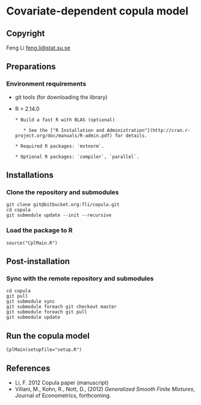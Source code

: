 Covariate-dependent copula model
================================

Copyright 
---------

Feng Li  <feng.li@stat.su.se>

Preparations
------------

### Environment requirements

* git tools (for downloading the library)

* R > 2.14.0
     
      * Build a fast R with BLAS (optional)

         * See the ["R Installation and Administration"](http://cran.r-project.org/doc/manuals/R-admin.pdf) for details.

      * Required R packages: `mvtnorm`.

      * Optional R packages: `compiler`, `parallel`.

Installations
-------------

### Clone the repository and submodules
    
    git clone git@bitbucket.org:fli/copula.git
    cd copula
    git submodule update --init --recursive

### Load the package to R

    source("CplMain.R")

Post-installation
-----------------
    
### Sync with the remote repository and submodules 
    
    cd copula
    git pull
    git submodule sync 
    git submodule foreach git checkout master
    git submodule foreach git pull
    git submodule update

Run the copula model
--------------------

    CplMain(setupfile="setup.R")

References
----------

* Li, F. 2012 Copula paper (manuscript)
* Villani, M., Kohn, R., Nott, D., (2012) _Generalized Smooth Finite Mixtures_, Journal of Econometrics, forthcoming.
